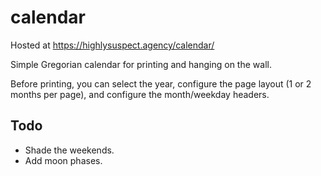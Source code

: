 # calendar

Hosted at https://highlysuspect.agency/calendar/

Simple Gregorian calendar for printing and hanging on the wall.

Before printing, you can select the year, configure the page layout (1 or 2 months per page), and configure the month/weekday headers.

## Todo

* Shade the weekends.
* Add moon phases.